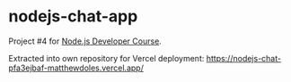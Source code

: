 # nodejs-chat-app
Project #4 for [Node.js Developer Course](https://github.com/matthewdoles/nodejs-developer-course).

Extracted into own repository for Vercel deployment: https://nodejs-chat-pfa3ejbaf-matthewdoles.vercel.app/
